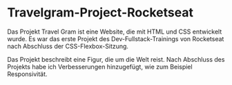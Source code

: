 # Travelgram-Project-Rocketseat

Das Projekt Travel Gram ist eine Website, die mit HTML und CSS entwickelt wurde. Es war das erste Projekt des Dev-Fullstack-Trainings von Rocketseat nach Abschluss der CSS-Flexbox-Sitzung.

Das Projekt beschreibt eine Figur, die um die Welt reist.
Nach Abschluss des Projekts habe ich Verbesserungen hinzugefügt, wie zum Beispiel Responsivität.







